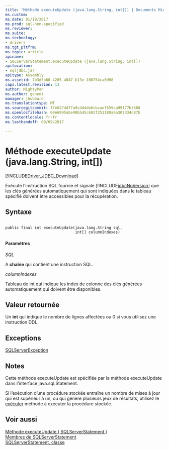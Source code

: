 ```yaml
---
title: "Méthode executeUpdate (java.lang.String, int[]) | Documents Microsoft"
ms.custom: 
ms.date: 01/19/2017
ms.prod: sql-non-specified
ms.reviewer: 
ms.suite: 
ms.technology:
- drivers
ms.tgt_pltfrm: 
ms.topic: article
apiname:
- SQLServerStatement.executeUpdate (java.lang.String, int[])
apilocation:
- sqljdbc.jar
apitype: Assembly
ms.assetid: 7b3d5b60-4285-4047-b13e-106754ca0d98
caps.latest.revision: 13
author: MightyPen
ms.author: genemi
manager: jhubbard
ms.translationtype: MT
ms.sourcegitcommit: f7e6274d77a9cdd4de6cbcaef559ca99f77b3608
ms.openlocfilehash: 60e6995abe98bb45c682f251189a6a307334d87b
ms.contentlocale: fr-fr
ms.lasthandoff: 09/09/2017

---
```

# <a name="executeupdate-method-javalangstring-int"></a>Méthode executeUpdate (java.lang.String, int[])
[!INCLUDE[Driver_JDBC_Download](../../../includes/driver_jdbc_download.md)]

  Exécute l’instruction SQL fournie et signale [!INCLUDE[jdbcNoVersion](../../../includes/jdbcnoversion_md.md)] que les clés générées automatiquement qui sont indiquées dans le tableau spécifié doivent être accessibles pour la récupération.  
  
## <a name="syntax"></a>Syntaxe  
  
```  
  
public final int executeUpdate(java.lang.String sql,  
                               int[] columnIndexes)  
```  
  
#### <a name="parameters"></a>Paramètres  
 *SQL*  
  
 A **chaîne** qui contient une instruction SQL.  
  
 *columnIndexes*  
  
 Tableau de int qui indique les index de colonne des clés générées automatiquement qui doivent être disponibles.  
  
## <a name="return-value"></a>Valeur retournée  
 Un **int** qui indique le nombre de lignes affectées ou 0 si vous utilisez une instruction DDL.  
  
## <a name="exceptions"></a>Exceptions  
 [SQLServerException](../../../connect/jdbc/reference/sqlserverexception-class.md)  
  
## <a name="remarks"></a>Notes  
 Cette méthode executeUpdate est spécifiée par la méthode executeUpdate dans l’interface java.sql.Statement.  
  
 Si l’exécution d’une procédure stockée entraîne un nombre de mises à jour qui est supérieur à un, ou qui génère plusieurs jeux de résultats, utilisez le [exécuter](../../../connect/jdbc/reference/execute-method-sqlserverstatement.md) méthode à exécuter la procédure stockée.  
  
## <a name="see-also"></a>Voir aussi  
 [Méthode executeUpdate &#40; SQLServerStatement &#41;](../../../connect/jdbc/reference/executeupdate-method-sqlserverstatement.md)   
 [Membres de SQLServerStatement](../../../connect/jdbc/reference/sqlserverstatement-members.md)   
 [SQLServerStatement, classe](../../../connect/jdbc/reference/sqlserverstatement-class.md)  
  
  
